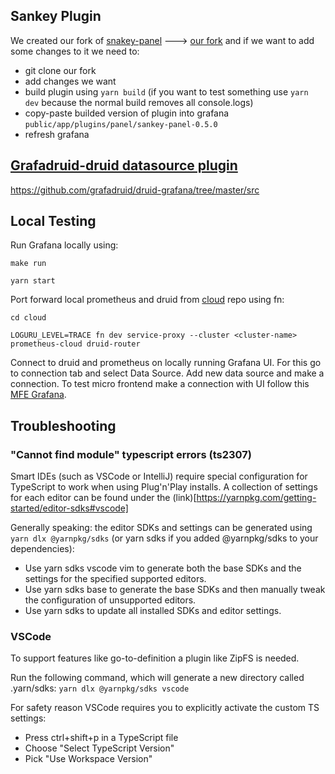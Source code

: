 ## Sankey Plugin

We created our fork of [snakey-panel](https://github.com/IsmaelMasharo/sankey-panel) ---> [our fork](https://github.com/fluxninja/sankey-panel) and if we want to add some changes to it we need to:

- git clone our fork
- add changes we want
- build plugin using `yarn build` (if you want to test something use `yarn dev` because the normal build removes all console.logs)
- copy-paste builded version of plugin into grafana `public/app/plugins/panel/sankey-panel-0.5.0`
- refresh grafana

## [Grafadruid-druid datasource plugin](./public/app/plugins/datasource//grafadruid-druid-datasource/)

https://github.com/grafadruid/druid-grafana/tree/master/src

## Local Testing

Run Grafana locally using:

```shell
make run

yarn start
```

Port forward local prometheus and druid from [cloud](https://github.com/fluxninja/cloud) repo using fn:

```shell
cd cloud

LOGURU_LEVEL=TRACE fn dev service-proxy --cluster <cluster-name> prometheus-cloud druid-router

```

Connect to druid and prometheus on locally running Grafana UI. For this go to connection tab and select Data Source. Add new data source and make a connection. To test micro frontend make a connection with UI follow this [MFE Grafana](https://github.com/fluxninja/cloud/tree/main/services/cloud/ui#running-grafana-locally-for-development).

## Troubleshooting

### "Cannot find module" typescript errors (ts2307)

Smart IDEs (such as VSCode or IntelliJ) require special configuration for TypeScript to work when using Plug'n'Play installs.
A collection of settings for each editor can be found under the (link)[https://yarnpkg.com/getting-started/editor-sdks#vscode]

Generally speaking: the editor SDKs and settings can be generated using `yarn dlx @yarnpkg/sdks` (or yarn sdks if you added @yarnpkg/sdks to your dependencies):

- Use yarn sdks vscode vim to generate both the base SDKs and the settings for the specified supported editors.
- Use yarn sdks base to generate the base SDKs and then manually tweak the configuration of unsupported editors.
- Use yarn sdks to update all installed SDKs and editor settings.

### VSCode

To support features like go-to-definition a plugin like ZipFS is needed.

Run the following command, which will generate a new directory called .yarn/sdks:
`yarn dlx @yarnpkg/sdks vscode`

For safety reason VSCode requires you to explicitly activate the custom TS settings:

- Press ctrl+shift+p in a TypeScript file
- Choose "Select TypeScript Version"
- Pick "Use Workspace Version"
